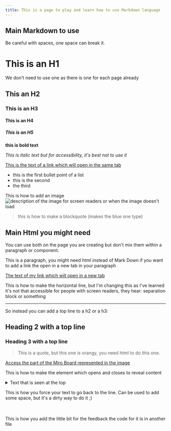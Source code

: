 ```yaml
---
title: This is a page to play and learn how to use Markdown language
---
```


## Main Markdown to use

Be careful with spaces, one space can break it.


# This is an H1 
We don't need to use one as there is one for each page already

## This an H2

### This is an H3

#### This is an H4

##### This is an H5

**this is bold text**

_This is italic text but for accessibility, it's best not to use it_

[This is the text of a link which will open in the same tab](http://www.this-is-the-url-of-your-link.com)

- this is the first bullet point of a list
- this is the second
- the third

This is how to add an image
![description of the image for screen readers or when the image doesn't load](/practitioner-stories/images/name-of-the-file-of-the-image)


> this is how to make a blockquote (makes the blue one type)

## Main Html you might need


You can use both on the page you are creating but don't mix them within a paragraph or component.

<p>This is a paragraph, you might need html instead of Mark Down if you want to add a link the open in a new tab in your paragraph</p>

<p><a href="http://www.this-is-the-url-of-your-link.com" target="_blank">The text of my link which will open in a new tab</a></p>

This is how to make the horizontal line, but I'm changing this as I've learned it's not that accessible for people with screen readers, they hear: separation block or something
<hr class="big">

So instead you can add a top line to a h2 or a h3:
<h2 class="top-line">Heading 2 with a top line</h2>
<h3 class="top-line">Heading 3 with a top line</h3>

<blockquote class="alt">
  <p>This is a quote, but this one is orangy, you need html to do this one.</p>
</blockquote>


<p><a href="" target="_blank">Access the part of the Miro Board represented in the image</a></p>

This is how to make the element which opens and closes to reveal content
 <details>
 <summary><span>Text that is seen at the top</span></summary>
 <p>text that displays when open - this is a paragraph</p>
 <ul>
    <li>this is a bullet point</li>
    <li>another bullet point</li>
 </ul>
 </details>

This is how you force your text to go back to the line. Can be used to add some space, but it's a dirty way to do it ;)
<br><br><br>


This is how you add the little bit for the feedback the code for it is in another file


